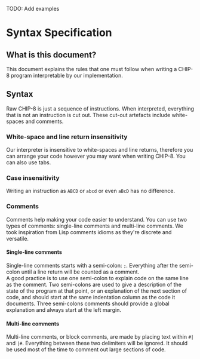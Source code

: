 TODO: Add examples

# Syntax Specification

## What is this document?

This document explains the rules that one must follow when writing a CHIP-8
program interpretable by our implementation.

## Syntax

Raw CHIP-8 is just a sequence of instructions. When interpreted, everything
that is not an instruction is cut out. These cut-out artefacts include
white-spaces and comments.

### White-space and line return insensitivity

Our interpreter is insensitive to white-spaces and line returns, therefore you
can arrange your code however you may want when writing CHIP-8.
You can also use tabs.

### Case insensitivity

Writing an instruction as `ABCD` or `abcd` or even `aBcD` has no difference.

### Comments

Comments help making your code easier to understand. You can use two types of
comments: single-line comments and multi-line comments. We took inspiration
from Lisp comments idioms as they're discrete and versatile.

#### Single-line comments

Single-line comments starts with a semi-colon: `;`. Everything after the
semi-colon until a line return will be counted as a comment.  
A good practice is to use one semi-colon to explain code on the same line as
the comment. Two semi-colons are used to give a description of the state of the
program at that point, or an explanation of the next section of code, and
should start at the same indentation column as the code it documents. Three
semi-colons comments should provide a global explanation and always start at
the left margin.

#### Multi-line comments

Multi-line comments, or block comments, are made by placing text within `#|`
and `|#`. Everything between these two delimiters will be ignored. It should be
used most of the time to comment out large sections of code.
